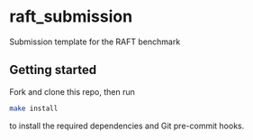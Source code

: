 # raft_submission
Submission template for the RAFT benchmark

## Getting started

Fork and clone this repo, then run 

```bash
make install
```

to install the required dependencies and Git pre-commit hooks.
